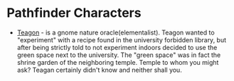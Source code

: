 # Pathfinder Characters
* [Teagon](./teagon) - is a gnome nature oracle(elementalist). Teagon wanted to "experiment" with a recipe found in the university forbidden 
library, but after being strictly told to not experiment indoors decided to use the green space next to the university. 
The "green space" was in fact the shrine garden of the neighboring temple. Temple to whom you might ask? Teagan 
certainly didn't know and neither shall you.
